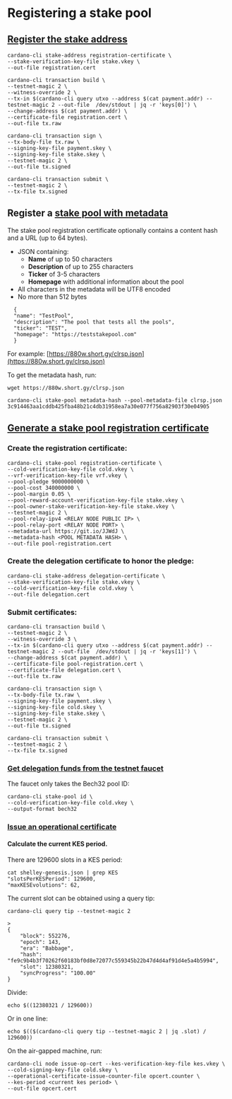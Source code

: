 # Registering a stake pool

## [Register the stake address](https://github.com/input-output-hk/cardano-node-wiki/blob/main/docs/stake-pool-operations/5_register_key.md)

```
cardano-cli stake-address registration-certificate \
--stake-verification-key-file stake.vkey \
--out-file registration.cert
```

```
cardano-cli transaction build \
--testnet-magic 2 \
--witness-override 2 \
--tx-in $(cardano-cli query utxo --address $(cat payment.addr) --testnet-magic 2 --out-file  /dev/stdout | jq -r 'keys[0]') \
--change-address $(cat payment.addr) \
--certificate-file registration.cert \
--out-file tx.raw
```

```
cardano-cli transaction sign \
--tx-body-file tx.raw \
--signing-key-file payment.skey \
--signing-key-file stake.skey \
--testnet-magic 2 \
--out-file tx.signed
```

```
cardano-cli transaction submit \
--testnet-magic 2 \
--tx-file tx.signed 
```

## Register a [stake pool with metadata](https://github.com/input-output-hk/cardano-node-wiki/blob/main/docs/stake-pool-operations/8_register_stakepool.md)

The stake pool registration certificate optionally contains a content hash and a URL (up to 64 bytes).

* JSON containing:
  * **Name** of up to 50 characters&#x20;
  * **Description** of up to 255 characters
  * **Ticker** of 3-5 characters
  * **Homepage** with additional information about the pool
* All characters in the metadata will be UTF8 encoded
* No more than 512 bytes

```
  {
  "name": "TestPool",
  "description": "The pool that tests all the pools",
  "ticker": "TEST",
  "homepage": "https://teststakepool.com"
  }
```

For example: [https://880w.short.gy/clrsp.json](https://880w.short.gy/clrsp.json)

To get the metadata hash, run:

```
wget https://880w.short.gy/clrsp.json
```

```
cardano-cli stake-pool metadata-hash --pool-metadata-file clrsp.json
3c914463aa1cddb425fba48b21c4db31958ea7a30e077f756a82903f30e04905
```

## [Generate a stake pool registration certificate](https://github.com/input-output-hk/cardano-node-wiki/blob/main/docs/stake-pool-operations/8_register_stakepool.md#generate-stake-pool-registration-certificate)

### Create the registration certificate:

```
cardano-cli stake-pool registration-certificate \
--cold-verification-key-file cold.vkey \
--vrf-verification-key-file vrf.vkey \
--pool-pledge 9000000000 \
--pool-cost 340000000 \
--pool-margin 0.05 \
--pool-reward-account-verification-key-file stake.vkey \
--pool-owner-stake-verification-key-file stake.vkey \
--testnet-magic 2 \
--pool-relay-ipv4 <RELAY NODE PUBLIC IP> \
--pool-relay-port <RELAY NODE PORT> \
--metadata-url https://git.io/JJWdJ \
--metadata-hash <POOL METADATA HASH> \
--out-file pool-registration.cert
```

### Create the delegation certificate to honor the pledge:

```
cardano-cli stake-address delegation-certificate \
--stake-verification-key-file stake.vkey \
--cold-verification-key-file cold.vkey \
--out-file delegation.cert
```

### Submit certificates:

```
cardano-cli transaction build \
--testnet-magic 2 \
--witness-override 3 \
--tx-in $(cardano-cli query utxo --address $(cat payment.addr) --testnet-magic 2 --out-file  /dev/stdout | jq -r 'keys[1]') \
--change-address $(cat payment.addr) \
--certificate-file pool-registration.cert \
--certificate-file delegation.cert \
--out-file tx.raw
```

```
cardano-cli transaction sign \
--tx-body-file tx.raw \
--signing-key-file payment.skey \
--signing-key-file cold.skey \
--signing-key-file stake.skey \
--testnet-magic 2 \
--out-file tx.signed
```

```
cardano-cli transaction submit \
--testnet-magic 2 \
--tx-file tx.signed 
```

### [Get delegation funds from the testnet faucet](https://docs.cardano.org/cardano-testnet/tools/faucet)

The faucet only takes the Bech32 pool ID:

```
cardano-cli stake-pool id \
--cold-verification-key-file cold.vkey \
--output-format bech32
```

### [Issue an operational certificate](https://github.com/input-output-hk/cardano-node-wiki/blob/main/docs/stake-pool-operations/7_KES_period.md)

#### Calculate the current KES period.

There are 129600 slots in a KES period:

```
cat shelley-genesis.json | grep KES
"slotsPerKESPeriod": 129600,
"maxKESEvolutions": 62,
```

The current slot can be obtained using a query tip:

```
cardano-cli query tip --testnet-magic 2 

>
{
    "block": 552276,
    "epoch": 143,
    "era": "Babbage",
    "hash": "fe9c9b4b3f70262f60183bf0d8e72077c559345b22b47d4d4af91d4e5a4b5994",
    "slot": 12380321,
    "syncProgress": "100.00"
}
```

Divide:

```
echo $((12380321 / 129600))
```

Or in one line:

```
echo $(($(cardano-cli query tip --testnet-magic 2 | jq .slot) / 129600))
```

On the air-gapped machine, run:

```
cardano-cli node issue-op-cert --kes-verification-key-file kes.vkey \
--cold-signing-key-file cold.skey \
--operational-certificate-issue-counter-file opcert.counter \
--kes-period <current kes period> \
--out-file opcert.cert
```



